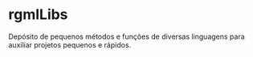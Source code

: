 # rgmlLibs
Depósito de pequenos métodos e funções de diversas linguagens para auxiliar projetos pequenos e rápidos.
